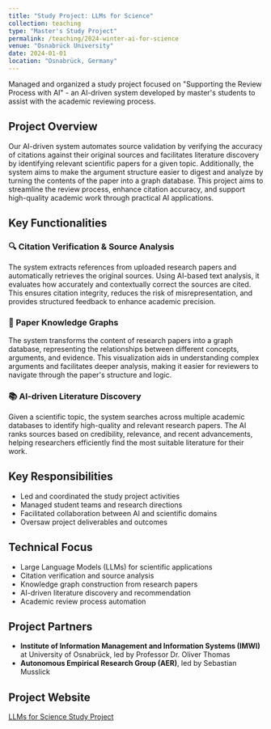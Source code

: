 ```yaml
---
title: "Study Project: LLMs for Science"
collection: teaching
type: "Master's Study Project"
permalink: /teaching/2024-winter-ai-for-science
venue: "Osnabrück University"
date: 2024-01-01
location: "Osnabrück, Germany"
---
```


Managed and organized a study project focused on "Supporting the Review Process with AI" - an AI-driven system developed by master's students to assist with the academic reviewing process.

## Project Overview

Our AI-driven system automates source validation by verifying the accuracy of citations against their original sources and facilitates literature discovery by identifying relevant scientific papers for a given topic. Additionally, the system aims to make the argument structure easier to digest and analyze by turning the contents of the paper into a graph database. This project aims to streamline the review process, enhance citation accuracy, and support high-quality academic work through practical AI applications.

## Key Functionalities

### 🔍 Citation Verification & Source Analysis
The system extracts references from uploaded research papers and automatically retrieves the original sources. Using AI-based text analysis, it evaluates how accurately and contextually correct the sources are cited. This ensures citation integrity, reduces the risk of misrepresentation, and provides structured feedback to enhance academic precision.

### 🧠 Paper Knowledge Graphs
The system transforms the content of research papers into a graph database, representing the relationships between different concepts, arguments, and evidence. This visualization aids in understanding complex arguments and facilitates deeper analysis, making it easier for reviewers to navigate through the paper's structure and logic.

### 📚 AI-driven Literature Discovery
Given a scientific topic, the system searches across multiple academic databases to identify high-quality and relevant research papers. The AI ranks sources based on credibility, relevance, and recent advancements, helping researchers efficiently find the most suitable literature for their work.

## Key Responsibilities

* Led and coordinated the study project activities
* Managed student teams and research directions
* Facilitated collaboration between AI and scientific domains
* Oversaw project deliverables and outcomes

## Technical Focus

* Large Language Models (LLMs) for scientific applications
* Citation verification and source analysis
* Knowledge graph construction from research papers
* AI-driven literature discovery and recommendation
* Academic review process automation

## Project Partners

* **Institute of Information Management and Information Systems (IMWI)** at University of Osnabrück, led by Professor Dr. Oliver Thomas
* **Autonomous Empirical Research Group (AER)**, led by Sebastian Musslick

## Project Website

[LLMs for Science Study Project](https://study-project-ai-for-science.github.io/landing-page/) 